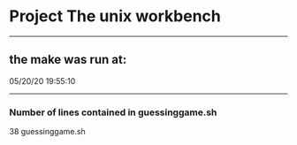 # Project The unix workbench
-----------------------------
 ## the make was run at:
05/20/20
19:55:10
_____________________________
### Number of lines contained in guessinggame.sh
38 guessinggame.sh


